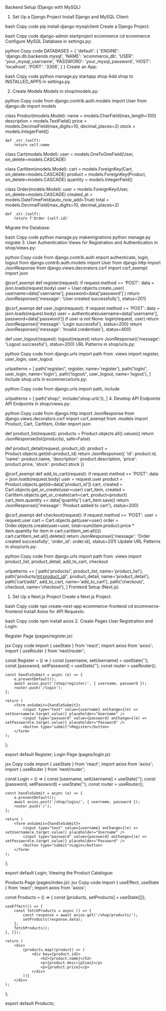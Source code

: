 Backend Setup (Django with MySQL)
1. Set Up a Django Project
Install Django and MySQL Client:

bash
Copy code
pip install django mysqlclient
Create a Django Project:

bash
Copy code
django-admin startproject ecommerce
cd ecommerce
Configure MySQL Database in settings.py:

python
Copy code
DATABASES = {
    'default': {
        'ENGINE': 'django.db.backends.mysql',
        'NAME': 'ecommerce_db',
        'USER': 'your_mysql_username',
        'PASSWORD': 'your_mysql_password',
        'HOST': 'localhost',
        'PORT': '3306',
    }
}
Create an App:

bash
Copy code
python manage.py startapp shop
Add shop to INSTALLED_APPS in settings.py.

2. Create Models
Models in shop/models.py:

python
Copy code
from django.contrib.auth.models import User
from django.db import models

class Product(models.Model):
    name = models.CharField(max_length=100)
    description = models.TextField()
    price = models.DecimalField(max_digits=10, decimal_places=2)
    stock = models.IntegerField()

    def _str_(self):
        return self.name

class Cart(models.Model):
    user = models.OneToOneField(User, on_delete=models.CASCADE)

class CartItem(models.Model):
    cart = models.ForeignKey(Cart, on_delete=models.CASCADE)
    product = models.ForeignKey(Product, on_delete=models.CASCADE)
    quantity = models.IntegerField()

class Order(models.Model):
    user = models.ForeignKey(User, on_delete=models.CASCADE)
    created_at = models.DateTimeField(auto_now_add=True)
    total = models.DecimalField(max_digits=10, decimal_places=2)

    def _str_(self):
        return f'Order {self.id}'
Migrate the Database:

bash
Copy code
python manage.py makemigrations
python manage.py migrate
3. User Authentication
Views for Registration and Authentication in shop/views.py:

python
Copy code
from django.contrib.auth import authenticate, login, logout
from django.contrib.auth.models import User
from django.http import JsonResponse
from django.views.decorators.csrf import csrf_exempt
import json

@csrf_exempt
def register(request):
    if request.method == 'POST':
        data = json.loads(request.body)
        user = User.objects.create_user(
            username=data['username'],
            password=data['password']
        )
        return JsonResponse({'message': 'User created successfully'}, status=201)

@csrf_exempt
def user_login(request):
    if request.method == 'POST':
        data = json.loads(request.body)
        user = authenticate(username=data['username'], password=data['password'])
        if user is not None:
            login(request, user)
            return JsonResponse({'message': 'Login successful'}, status=200)
        return JsonResponse({'message': 'Invalid credentials'}, status=400)

def user_logout(request):
    logout(request)
    return JsonResponse({'message': 'Logout successful'}, status=200)
URL Patterns in shop/urls.py:

python
Copy code
from django.urls import path
from .views import register, user_login, user_logout

urlpatterns = [
    path('register/', register, name='register'),
    path('login/', user_login, name='login'),
    path('logout/', user_logout, name='logout'),
]
Include shop.urls in ecommerce/urls.py:

python
Copy code
from django.urls import path, include

urlpatterns = [
    path('shop/', include('shop.urls')),
]
4. Develop API Endpoints
API Endpoints in shop/views.py:

python
Copy code
from django.http import JsonResponse
from django.views.decorators.csrf import csrf_exempt
from .models import Product, Cart, CartItem, Order
import json

def product_list(request):
    products = Product.objects.all().values()
    return JsonResponse(list(products), safe=False)

def product_detail(request, product_id):
    product = Product.objects.get(id=product_id)
    return JsonResponse({
        'id': product.id,
        'name': product.name,
        'description': product.description,
        'price': product.price,
        'stock': product.stock
    })

@csrf_exempt
def add_to_cart(request):
    if request.method == 'POST':
        data = json.loads(request.body)
        user = request.user
        product = Product.objects.get(id=data['product_id'])
        cart, created = Cart.objects.get_or_create(user=user)
        cart_item, created = CartItem.objects.get_or_create(cart=cart, product=product)
        cart_item.quantity += data['quantity']
        cart_item.save()
        return JsonResponse({'message': 'Product added to cart'}, status=200)

@csrf_exempt
def checkout(request):
    if request.method == 'POST':
        user = request.user
        cart = Cart.objects.get(user=user)
        order = Order.objects.create(user=user, total=sum(item.product.price * item.quantity for item in cart.cartitem_set.all()))
        cart.cartitem_set.all().delete()
        return JsonResponse({'message': 'Order created successfully', 'order_id': order.id}, status=201)
Update URL Patterns in shop/urls.py:

python
Copy code
from django.urls import path
from .views import product_list, product_detail, add_to_cart, checkout

urlpatterns += [
    path('products/', product_list, name='product_list'),
    path('products/<int:product_id>/', product_detail, name='product_detail'),
    path('cart/add/', add_to_cart, name='add_to_cart'),
    path('checkout/', checkout, name='checkout'),
]
Frontend Setup (Next.js)
1. Set Up a Next.js Project
Create a Next.js Project:

bash
Copy code
npx create-next-app ecommerce-frontend
cd ecommerce-frontend
Install Axios for API Requests:

bash
Copy code
npm install axios
2. Create Pages
User Registration and Login:

Register Page (pages/register.js):

jsx
Copy code
import { useState } from 'react';
import axios from 'axios';
import { useRouter } from 'next/router';

const Register = () => {
    const [username, setUsername] = useState('');
    const [password, setPassword] = useState('');
    const router = useRouter();

    const handleSubmit = async (e) => {
        e.preventDefault();
        await axios.post('/shop/register/', { username, password });
        router.push('/login');
    };

    return (
        <form onSubmit={handleSubmit}>
            <input type="text" value={username} onChange={(e) => setUsername(e.target.value)} placeholder="Username" />
            <input type="password" value={password} onChange={(e) => setPassword(e.target.value)} placeholder="Password" />
            <button type="submit">Register</button>
        </form>
    );
};

export default Register;
Login Page (pages/login.js):

jsx
Copy code
import { useState } from 'react';
import axios from 'axios';
import { useRouter } from 'next/router';

const Login = () => {
    const [username, setUsername] = useState('');
    const [password, setPassword] = useState('');
    const router = useRouter();

    const handleSubmit = async (e) => {
        e.preventDefault();
        await axios.post('/shop/login/', { username, password });
        router.push('/');
    };

    return (
        <form onSubmit={handleSubmit}>
            <input type="text" value={username} onChange={(e) => setUsername(e.target.value)} placeholder="Username" />
            <input type="password" value={password} onChange={(e) => setPassword(e.target.value)} placeholder="Password" />
            <button type="submit">Login</button>
        </form>
    );
};

export default Login;
Viewing the Product Catalogue:

Products Page (pages/index.js):
jsx
Copy code
import { useEffect, useState } from 'react';
import axios from 'axios';

const Products = () => {
    const [products, setProducts] = useState([]);

    useEffect(() => {
        const fetchProducts = async () => {
            const response = await axios.get('/shop/products/');
            setProducts(response.data);
        };
        fetchProducts();
    }, []);

    return (
        <div>
            {products.map((product) => (
                <div key={product.id}>
                    <h2>{product.name}</h2>
                    <p>{product.description}</p>
                    <p>{product.price}</p>
                </div>
            ))}
        </div>
    );
};

export default Products;
